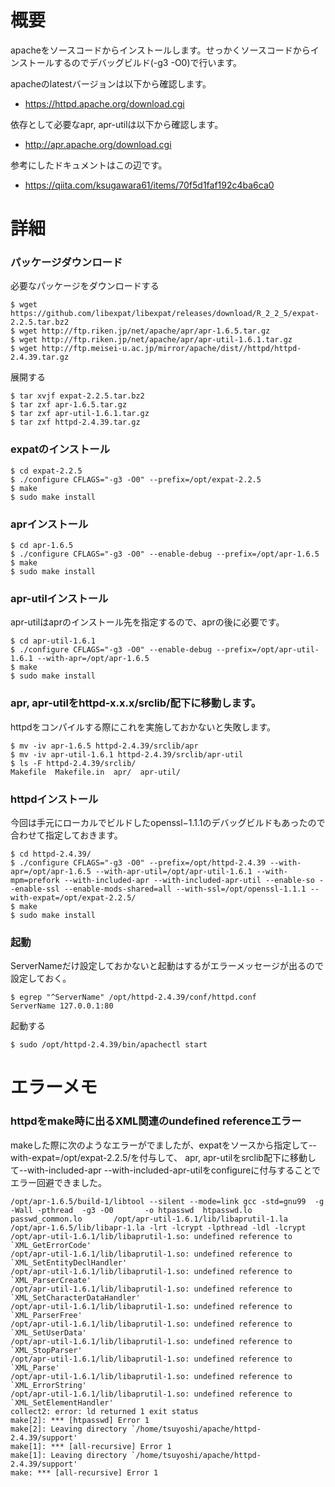 # 概要
apacheをソースコードからインストールします。せっかくソースコードからインストールするのでデバッグビルド(-g3 -O0)で行います。

apacheのlatestバージョンは以下から確認します。
- https://httpd.apache.org/download.cgi

依存として必要なapr, apr-utilは以下から確認します。
- http://apr.apache.org/download.cgi

参考にしたドキュメントはこの辺です。
- https://qiita.com/ksugawara61/items/70f5d1faf192c4ba6ca0

# 詳細

### パッケージダウンロード
必要なパッケージをダウンロードする
```
$ wget https://github.com/libexpat/libexpat/releases/download/R_2_2_5/expat-2.2.5.tar.bz2
$ wget http://ftp.riken.jp/net/apache/apr/apr-1.6.5.tar.gz
$ wget http://ftp.riken.jp/net/apache/apr/apr-util-1.6.1.tar.gz
$ wget http://ftp.meisei-u.ac.jp/mirror/apache/dist//httpd/httpd-2.4.39.tar.gz
```

展開する
```
$ tar xvjf expat-2.2.5.tar.bz2
$ tar zxf apr-1.6.5.tar.gz 
$ tar zxf apr-util-1.6.1.tar.gz 
$ tar zxf httpd-2.4.39.tar.gz
```

### expatのインストール
```
$ cd expat-2.2.5
$ ./configure CFLAGS="-g3 -O0" --prefix=/opt/expat-2.2.5 
$ make
$ sudo make install
```

### aprインストール
```
$ cd apr-1.6.5
$ ./configure CFLAGS="-g3 -O0" --enable-debug --prefix=/opt/apr-1.6.5
$ make
$ sudo make install
```

### apr-utilインストール
apr-utilはaprのインストール先を指定するので、aprの後に必要です。
```
$ cd apr-util-1.6.1
$ ./configure CFLAGS="-g3 -O0" --enable-debug --prefix=/opt/apr-util-1.6.1 --with-apr=/opt/apr-1.6.5
$ make
$ sudo make install
```

### apr, apr-utilをhttpd-x.x.x/srclib/配下に移動します。
httpdをコンパイルする際にこれを実施しておかないと失敗します。
```
$ mv -iv apr-1.6.5 httpd-2.4.39/srclib/apr
$ mv -iv apr-util-1.6.1 httpd-2.4.39/srclib/apr-util
$ ls -F httpd-2.4.39/srclib/
Makefile  Makefile.in  apr/  apr-util/
```

### httpdインストール
今回は手元にローカルでビルドしたopenssl−1.1.1のデバッグビルドもあったので合わせて指定しておきます。
```
$ cd httpd-2.4.39/
$ ./configure CFLAGS="-g3 -O0" --prefix=/opt/httpd-2.4.39 --with-apr=/opt/apr-1.6.5 --with-apr-util=/opt/apr-util-1.6.1 --with-mpm=prefork --with-included-apr --with-included-apr-util --enable-so --enable-ssl --enable-mods-shared=all --with-ssl=/opt/openssl-1.1.1 --with-expat=/opt/expat-2.2.5/
$ make
$ sudo make install
```

### 起動
ServerNameだけ設定しておかないと起動はするがエラーメッセージが出るので設定しておく。
```
$ egrep "^ServerName" /opt/httpd-2.4.39/conf/httpd.conf 
ServerName 127.0.0.1:80
```

起動する
```
$ sudo /opt/httpd-2.4.39/bin/apachectl start
```

# エラーメモ

### httpdをmake時に出るXML関連のundefined referenceエラー
makeした際に次のようなエラーがでましたが、expatをソースから指定して--with-expat=/opt/expat-2.2.5/を付与して、
apr, apr-utilをsrclib配下に移動して--with-included-apr --with-included-apr-utilをconfigureに付与することでエラー回避できました。
```
/opt/apr-1.6.5/build-1/libtool --silent --mode=link gcc -std=gnu99  -g -Wall -pthread  -g3 -O0       -o htpasswd  htpasswd.lo passwd_common.lo       /opt/apr-util-1.6.1/lib/libaprutil-1.la /opt/apr-1.6.5/lib/libapr-1.la -lrt -lcrypt -lpthread -ldl -lcrypt
/opt/apr-util-1.6.1/lib/libaprutil-1.so: undefined reference to `XML_GetErrorCode'
/opt/apr-util-1.6.1/lib/libaprutil-1.so: undefined reference to `XML_SetEntityDeclHandler'
/opt/apr-util-1.6.1/lib/libaprutil-1.so: undefined reference to `XML_ParserCreate'
/opt/apr-util-1.6.1/lib/libaprutil-1.so: undefined reference to `XML_SetCharacterDataHandler'
/opt/apr-util-1.6.1/lib/libaprutil-1.so: undefined reference to `XML_ParserFree'
/opt/apr-util-1.6.1/lib/libaprutil-1.so: undefined reference to `XML_SetUserData'
/opt/apr-util-1.6.1/lib/libaprutil-1.so: undefined reference to `XML_StopParser'
/opt/apr-util-1.6.1/lib/libaprutil-1.so: undefined reference to `XML_Parse'
/opt/apr-util-1.6.1/lib/libaprutil-1.so: undefined reference to `XML_ErrorString'
/opt/apr-util-1.6.1/lib/libaprutil-1.so: undefined reference to `XML_SetElementHandler'
collect2: error: ld returned 1 exit status
make[2]: *** [htpasswd] Error 1
make[2]: Leaving directory `/home/tsuyoshi/apache/httpd-2.4.39/support'
make[1]: *** [all-recursive] Error 1
make[1]: Leaving directory `/home/tsuyoshi/apache/httpd-2.4.39/support'
make: *** [all-recursive] Error 1
```

